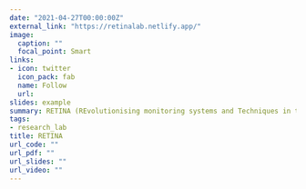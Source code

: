 ```yaml
---
date: "2021-04-27T00:00:00Z"
external_link: "https://retinalab.netlify.app/"
image:
  caption: ""
  focal_point: Smart
links:
- icon: twitter
  icon_pack: fab
  name: Follow
  url: 
slides: example
summary: RETINA (REvolutionising monitoring systems and Techniques in the INformation Age) is a research and innovation project funded by the Organization for Women in Science for the Developing World (OWSD), a program unit of United Nations Educational, Scientific and Cultural Organization (UNESCO). The project is funded under OWSD Early Career Fellowship scheme awarded to Dr. Priyanga Dilini Talagala (2021-2022).
tags:
- research_lab
title: RETINA
url_code: ""
url_pdf: ""
url_slides: ""
url_video: ""
---
```

